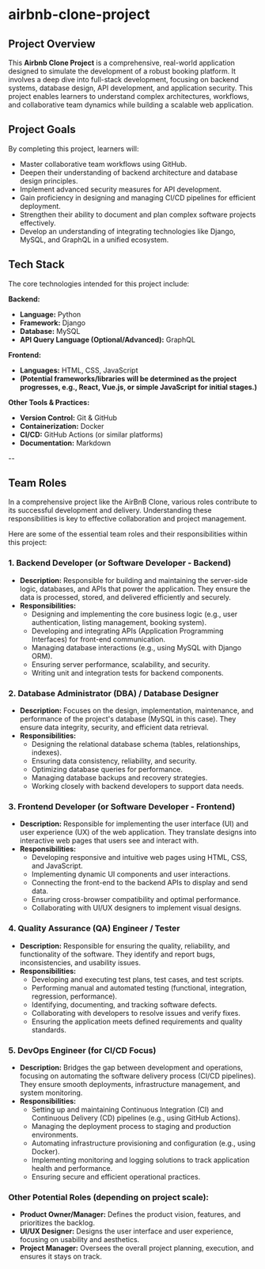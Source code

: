 # airbnb-clone-project
## Project Overview

This **Airbnb Clone Project** is a comprehensive, real-world application designed to simulate the development of a robust booking platform. It involves a deep dive into full-stack development, focusing on backend systems, database design, API development, and application security. This project enables learners to understand complex architectures, workflows, and collaborative team dynamics while building a scalable web application.

## Project Goals

By completing this project, learners will:
* Master collaborative team workflows using GitHub.
* Deepen their understanding of backend architecture and database design principles.
* Implement advanced security measures for API development.
* Gain proficiency in designing and managing CI/CD pipelines for efficient deployment.
* Strengthen their ability to document and plan complex software projects effectively.
* Develop an understanding of integrating technologies like Django, MySQL, and GraphQL in a unified ecosystem.

## Tech Stack

The core technologies intended for this project include:

**Backend:**
* **Language:** Python
* **Framework:** Django
* **Database:** MySQL
* **API Query Language (Optional/Advanced):** GraphQL

**Frontend:**
* **Languages:** HTML, CSS, JavaScript
* **(Potential frameworks/libraries will be determined as the project progresses, e.g., React, Vue.js, or simple JavaScript for initial stages.)**

**Other Tools & Practices:**
* **Version Control:** Git & GitHub
* **Containerization:** Docker
* **CI/CD:** GitHub Actions (or similar platforms)
* **Documentation:** Markdown

--
## Team Roles

In a comprehensive project like the AirBnB Clone, various roles contribute to its successful development and delivery. Understanding these responsibilities is key to effective collaboration and project management.

Here are some of the essential team roles and their responsibilities within this project:

### 1. Backend Developer (or Software Developer - Backend)
* **Description:** Responsible for building and maintaining the server-side logic, databases, and APIs that power the application. They ensure the data is processed, stored, and delivered efficiently and securely.
* **Responsibilities:**
    * Designing and implementing the core business logic (e.g., user authentication, listing management, booking system).
    * Developing and integrating APIs (Application Programming Interfaces) for front-end communication.
    * Managing database interactions (e.g., using MySQL with Django ORM).
    * Ensuring server performance, scalability, and security.
    * Writing unit and integration tests for backend components.

### 2. Database Administrator (DBA) / Database Designer
* **Description:** Focuses on the design, implementation, maintenance, and performance of the project's database (MySQL in this case). They ensure data integrity, security, and efficient data retrieval.
* **Responsibilities:**
    * Designing the relational database schema (tables, relationships, indexes).
    * Ensuring data consistency, reliability, and security.
    * Optimizing database queries for performance.
    * Managing database backups and recovery strategies.
    * Working closely with backend developers to support data needs.

### 3. Frontend Developer (or Software Developer - Frontend)
* **Description:** Responsible for implementing the user interface (UI) and user experience (UX) of the web application. They translate designs into interactive web pages that users see and interact with.
* **Responsibilities:**
    * Developing responsive and intuitive web pages using HTML, CSS, and JavaScript.
    * Implementing dynamic UI components and user interactions.
    * Connecting the front-end to the backend APIs to display and send data.
    * Ensuring cross-browser compatibility and optimal performance.
    * Collaborating with UI/UX designers to implement visual designs.

### 4. Quality Assurance (QA) Engineer / Tester
* **Description:** Responsible for ensuring the quality, reliability, and functionality of the software. They identify and report bugs, inconsistencies, and usability issues.
* **Responsibilities:**
    * Developing and executing test plans, test cases, and test scripts.
    * Performing manual and automated testing (functional, integration, regression, performance).
    * Identifying, documenting, and tracking software defects.
    * Collaborating with developers to resolve issues and verify fixes.
    * Ensuring the application meets defined requirements and quality standards.

### 5. DevOps Engineer (for CI/CD Focus)
* **Description:** Bridges the gap between development and operations, focusing on automating the software delivery process (CI/CD pipelines). They ensure smooth deployments, infrastructure management, and system monitoring.
* **Responsibilities:**
    * Setting up and maintaining Continuous Integration (CI) and Continuous Delivery (CD) pipelines (e.g., using GitHub Actions).
    * Managing the deployment process to staging and production environments.
    * Automating infrastructure provisioning and configuration (e.g., using Docker).
    * Implementing monitoring and logging solutions to track application health and performance.
    * Ensuring secure and efficient operational practices.

### Other Potential Roles (depending on project scale):
* **Product Owner/Manager:** Defines the product vision, features, and prioritizes the backlog.
* **UI/UX Designer:** Designs the user interface and user experience, focusing on usability and aesthetics.
* **Project Manager:** Oversees the overall project planning, execution, and ensures it stays on track.

